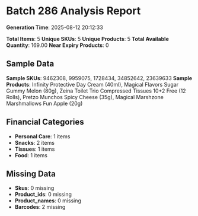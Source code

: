 # Batch 286 Analysis Report

**Generation Time**: 2025-08-12 20:12:33

**Total Items**: 5
**Unique SKUs**: 5
**Unique Products**: 5
**Total Available Quantity**: 169.00
**Near Expiry Products**: 0

## Sample Data
**Sample SKUs**: 9462308, 9959075, 1728434, 34852642, 23639633
**Sample Products**: Infinity Protective Day Cream (40ml), Magical Flavors Sugar Gummy Melon (80g), Zeina Toilet Trio Compressed Tissues 10+2 Free (12 Rolls), Pretzo Munchos Spicy Cheese (35g), Magical Marshzone Marshmallows Fun Apple (20g)

## Financial Categories
- **Personal Care**: 1 items
- **Snacks**: 2 items
- **Tissues**: 1 items
- **Food**: 1 items

## Missing Data
- **Skus**: 0 missing
- **Product_ids**: 0 missing
- **Product_names**: 0 missing
- **Barcodes**: 2 missing

